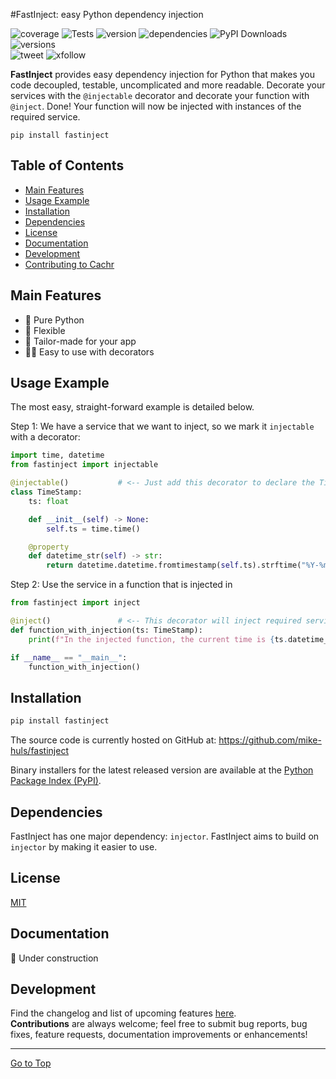 #FastInject: easy Python dependency injection

![coverage](https://img.shields.io/codecov/c/github/mike-huls/fastinject)
![Tests](https://github.com/mike-huls/fastinject/actions/workflows/tests.yml/badge.svg)
![version](https://img.shields.io/pypi/v/fastinject?color=%2334D058&label=pypi%20package)
![dependencies](https://img.shields.io/librariesio/release/pypi/fastinject)
![PyPI Downloads](https://img.shields.io/pypi/dm/fastinject.svg?label=PyPI%20downloads)
![versions](https://img.shields.io/pypi/pyversions/fastinject.svg?color=%2334D058)
<br>
![tweet](https://img.shields.io/twitter/url?style=social&url=https%3A%2F%2Fgithub.com%2Fmike-huls%2Ffastinject) ![xfollow](https://img.shields.io/twitter/follow/mike_huls?style=social)

[//]: # (|         |                                                                                                                                                                                                                                                                                                                                                               |)
[//]: # (|---------|---------------------------------------------------------------------------------------------------------------------------------------------------------------------------------------------------------------------------------------------------------------------------------------------------------------------------------------------------------------|)
[//]: # (| Testing | ![coverage]&#40;https://img.shields.io/codecov/c/github/mike-huls/cachr&#41;                                                                                                                                                                                                                                                                                          |)
[//]: # (| Package | [![PyPI Latest Release]&#40;https://img.shields.io/pypi/v/cachr.svg&#41;]&#40;https://pypi.org/project/cachr/&#41; [![PyPI Downloads]&#40;https://img.shields.io/pypi/dm/cachr.svg?label=PyPI%20downloads&#41;]&#40;https://pypistats.org/packages/cachr&#41; <br/>![status]&#40;https://img.shields.io/pypi/status/cachr&#41; ![dependencies]&#40;https://img.shields.io/librariesio/release/pypi/cachr&#41; |)
[//]: # (| Meta    | ![GitHub License]&#40;https://img.shields.io/github/license/mike-huls/cachr&#41; ![implementation]&#40;https://img.shields.io/pypi/implementation/cachr&#41;  ![versions]&#40;https://img.shields.io/pypi/pyversions/cachr&#41;                                                                                                                                                       |)
[//]: # (| Social  | ![tweet]&#40;https://img.shields.io/twitter/url?style=social&url=https%3A%2F%2Fgithub.com%2Fmike-huls%2Fcachr&#41; ![xfollow]&#40;https://img.shields.io/twitter/follow/mike_huls?style=social&#41;                                                                                                                                                                           | )

**FastInject** provides easy dependency injection for Python that makes you code decoupled, testable, uncomplicated and more readable.
Decorate your services with the `@injectable` decorator and decorate your function with `@inject`. Done! 
Your function will now be injected with instances of the required service.
```shell
pip install fastinject
```

## Table of Contents
- [Main Features](#main-features)
- [Usage Example](#Usage-example)
- [Installation](#Installation)
- [Dependencies](#Dependencies)
- [License](#license)
- [Documentation](#documentation)
- [Development](#development)
- [Contributing to Cachr](#Development)

## Main Features
- 🐍 Pure Python
- 🤸 Flexible
- 🎩 Tailor-made for your app
- 👨‍🎨 Easy to use with decorators

## Usage Example

The most easy, straight-forward example is detailed below.


Step 1: We have a service that we want to inject, so we mark it `injectable` with a decorator:
```python
import time, datetime
from fastinject import injectable

@injectable()           # <-- Just add this decorator to declare the TimeStamp service to be injectable
class TimeStamp:
    ts: float

    def __init__(self) -> None:
        self.ts = time.time()

    @property
    def datetime_str(self) -> str:
        return datetime.datetime.fromtimestamp(self.ts).strftime("%Y-%m-%d %H:%M:%S")
```

Step 2: Use the service in a function that is injected in
```python
from fastinject import inject

@inject()               # <-- This decorator will inject required services in this function
def function_with_injection(ts: TimeStamp):
    print(f"In the injected function, the current time is {ts.datetime_str}.")

if __name__ == "__main__":
    function_with_injection()
```



## Installation
```sh
pip install fastinject
```
The source code is currently hosted on GitHub at:
https://github.com/mike-huls/fastinject

Binary installers for the latest released version are available at the [Python
Package Index (PyPI)](https://pypi.org/project/fastinject).

## Dependencies
FastInject has one major dependency: `injector`. FastInject aims to build on `injector` by making it easier to use.

## License
[MIT](LICENSE.txt)

## Documentation
🔨 Under construction

## Development
Find the changelog and list of upcoming features [here](doc/CHANGELOG.md).
<br>
**Contributions** are always welcome; feel free to submit bug reports, bug fixes, feature requests, documentation improvements or enhancements!

<hr>

[Go to Top](#table-of-contents)
